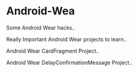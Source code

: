 # Android-Wea
Some Android Wear hacks..

Really Important Android Wear projects to learn..

Android Wear CardFragment Project..

Android Wear DelayConfirmationMessage Project..
